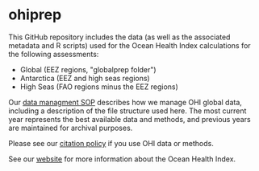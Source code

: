 ohiprep
=======

This GitHub repository includes the data (as well as the associated metadata and R scripts) used for the Ocean Health Index calculations for the following assessments: 
* Global (EEZ regions, "globalprep folder") 
* Antarctica (EEZ and high seas regions) 
* High Seas (FAO regions minus the EEZ regions)

Our [data managment SOP](https://rawgit.com/OHI-Science/ohiprep/master/src/dataOrganization_SOP.html) describes how we manage OHI global data, including a description of the file structure used here.  The most current year represents the best available data and methods, and previous years are maintained for archival purposes.  

Please see our [citation policy](http://ohi-science.org/citation-policy/) if you use OHI data or methods.

See our [website](http://ohi-science.org/) for more information about the Ocean Health Index.